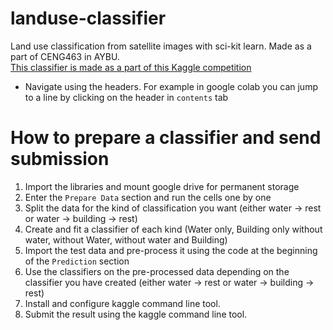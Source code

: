 # landuse-classifier

Land use classification from satellite images with sci-kit learn. Made as a part of CENG463 in AYBU.  
[This classifier is made as a part of this Kaggle competition](https://www.kaggle.com/competitions/ayb-ceng463-machine-learning-project-fall-2022)


- Navigate using the headers. For example in google colab you can jump to a line by clicking on the header in `contents` tab


# How to prepare a classifier and send submission

1. Import the libraries and mount google drive for permanent storage
2. Enter the `Prepare Data` section and run the cells one by one
3. Split the data for the kind of classification you want (either water -> rest or water -> building -> rest)
4. Create and fit a classifier of each kind (Water only, Building only without water, without Water, without water and Building)
5. Import the test data and pre-process it using the code at the beginning of the `Prediction` section
6. Use the classifiers on the pre-processed data depending on the classifier you have created (either water -> rest or water -> building -> rest)
7. Install and configure kaggle command line tool.
8. Submit the result using the kaggle command line tool.
